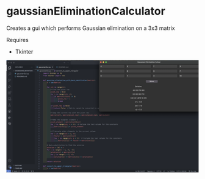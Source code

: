 # gaussianEliminationCalculator

Creates a gui which performs Gaussian elimination on a 3x3 matrix

Requires
- Tkinter

![alt text](images/GaussianDemo.png "Gaussian Elimination Program")